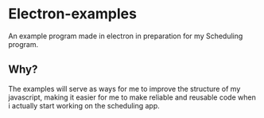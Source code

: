 # Electron-examples
An example program made in electron in preparation for my Scheduling program.


## Why?
The examples will serve as ways for me to improve the structure of my javascript, making it easier for me to make reliable and reusable code when i actually start working on the scheduling app.
